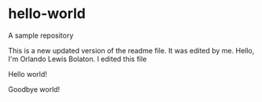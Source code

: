 # hello-world
A sample repository

This is a new updated version of the readme file. It was edited by me.
Hello, I'm Orlando Lewis Bolaton. I edited this file

Hello world!

Goodbye world!
